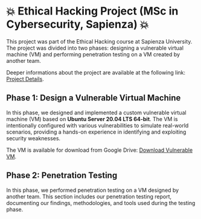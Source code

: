 # 💥 Ethical Hacking Project (MSc in Cybersecurity, Sapienza) 💥

This project was part of the Ethical Hacking course at Sapienza University. The project was divided into two phases: designing a vulnerable virtual machine (VM) and performing penetration testing on a VM created by another team.

Deeper informations about the project are available at the following link:
[Project Details](https://sites.google.com/view/simoneciferri/projects/ethical-hacking-vulnerable-vm-design-and-penetration-testing).

## Phase 1: Design a Vulnerable Virtual Machine

In this phase, we designed and implemented a custom vulnerable virtual machine (VM) based on **Ubuntu Server 20.04 LTS 64-bit**. The VM is intentionally configured with various vulnerabilities to simulate real-world scenarios, providing a hands-on experience in identifying and exploiting security weaknesses.

The VM is available for download from Google Drive:
[Download Vulnerable VM](https://drive.google.com/drive/folders/1M4-EpXrN4JHkClAVfyBYH6qS_WBWMGFe?usp=sharing).

## Phase 2: Penetration Testing

In this phase, we performed penetration testing on a VM designed by another team. This section includes our penetration testing report, documenting our findings, methodologies, and tools used during the testing phase.
